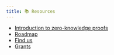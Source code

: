 ```yaml
---
title: 📚 Resources
---
```


- [Introduction to zero-knowledge proofs](./intro-to-zkp.md)
- [Roadmap](./roadmap.md)
- [Find us](./find-us.md)
- [Grants](./grants.md)

